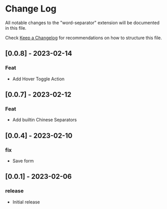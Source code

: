 # Change Log

All notable changes to the "word-separator" extension will be documented in this file.

Check [Keep a Changelog](http://keepachangelog.com/) for recommendations on how to structure this file.

## [0.0.8] - 2023-02-14

### Feat

- Add Hover Toggle Action

## [0.0.7] - 2023-02-12

### Feat

- Add builtin Chinese Separators

## [0.0.4] - 2023-02-10

### fix

- Save form

## [0.0.1] - 2023-02-06

### release

- Initial release
